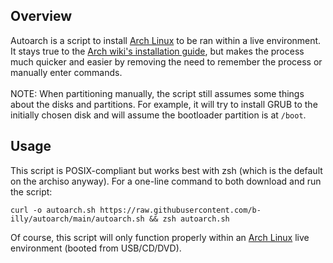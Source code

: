 ## Overview

Autoarch is a script to install [Arch Linux](https://archlinux.org) to be ran within a live environment. It stays true to the [Arch wiki's installation guide](https://wiki.archlinux.org/title/Installation_guide), but makes the process much quicker and easier by removing the need to remember the process or manually enter commands.<br><br>
NOTE: When partitioning manually, the script still assumes some things about the disks and partitions. For example, it will try to install GRUB to the initially chosen disk and will assume the bootloader partition is at `/boot`.<br>

## Usage

This script is POSIX-compliant but works best with zsh (which is the default on the archiso anyway). For a one-line command to both download and run the script:


`curl -o autoarch.sh https://raw.githubusercontent.com/b-illy/autoarch/main/autoarch.sh && zsh autoarch.sh`


Of course, this script will only function properly within an [Arch Linux](https://archlinux.org/download) live environment (booted from USB/CD/DVD).
